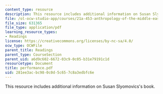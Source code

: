 ```yaml
---
content_type: resource
description: This resource includes additional information on Susan Slyomovics's book.
file: /ol-ocw-studio-app/courses/21a-453-anthropology-of-the-middle-east-spring-2004/281ee3acbc980c0d5c657c8a3edbfc6e_performance.pdf
file_size: 631365
file_type: application/pdf
learning_resource_types:
- Readings
license: https://creativecommons.org/licenses/by-nc-sa/4.0/
ocw_type: OCWFile
parent_title: Readings
parent_type: CourseSection
parent_uid: a6d9c602-6672-03c9-0c05-b31e79191c1d
resourcetype: Document
title: performance.pdf
uid: 281ee3ac-bc98-0c0d-5c65-7c8a3edbfc6e
---
```

This resource includes additional information on Susan Slyomovics's book.